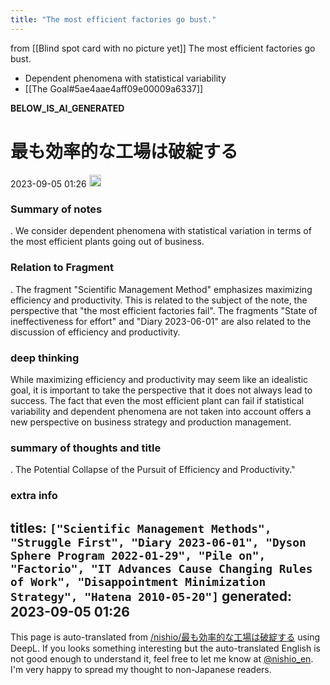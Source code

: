```yaml
---
title: "The most efficient factories go bust."
---
```


from  [[Blind spot card with no picture yet]]
The most efficient factories go bust.
- Dependent phenomena with statistical variability
- [[The Goal#5ae4aae4aff09e00009a6337]]


__BELOW_IS_AI_GENERATED__
# 最も効率的な工場は破綻する
 2023-09-05 01:26 <img src='https://scrapbox.io/api/pages/nishio-en/omni/icon' alt='omni.icon' height="19.5"/>
### Summary of notes
.
We consider dependent phenomena with statistical variation in terms of the most efficient plants going out of business.

### Relation to Fragment
.
The fragment "Scientific Management Method" emphasizes maximizing efficiency and productivity. This is related to the subject of the note, the perspective that "the most efficient factories fail". The fragments "State of ineffectiveness for effort" and "Diary 2023-06-01" are also related to the discussion of efficiency and productivity.

### deep thinking
While maximizing efficiency and productivity may seem like an idealistic goal, it is important to take the perspective that it does not always lead to success. The fact that even the most efficient plant can fail if statistical variability and dependent phenomena are not taken into account offers a new perspective on business strategy and production management.

### summary of thoughts and title
.
The Potential Collapse of the Pursuit of Efficiency and Productivity."

### extra info
titles: `["Scientific Management Methods", "Struggle First", "Diary 2023-06-01", "Dyson Sphere Program 2022-01-29", "Pile on", "Factorio", "IT Advances Cause Changing Rules of Work", "Disappointment Minimization Strategy", "Hatena 2010-05-20"]`
generated: 2023-09-05 01:26
---
This page is auto-translated from [/nishio/最も効率的な工場は破綻する](https://scrapbox.io/nishio/最も効率的な工場は破綻する) using DeepL. If you looks something interesting but the auto-translated English is not good enough to understand it, feel free to let me know at [@nishio_en](https://twitter.com/nishio_en). I'm very happy to spread my thought to non-Japanese readers.